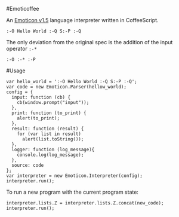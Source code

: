 #Emoticoffee

An [Emoticon v1.5](http://www.teuton.org/~stranger/code/emoticon/manual.php) language interpreter written in CoffeeScript.

    :-O Hello World :-Q S:-P :-Q
  
The only deviation from the original spec is the addition of the input operator `:-*`

    :-O :-* :-P
  

#Usage

    var hello_world = ':-O Hello World :-Q S:-P :-Q';
    var code = new Emoticon.Parser(hellow_world);
    config = {
      input: function (cb) {
        cb(window.prompt("input"));
      },
      print: function (to_print) {
        alert(to_print);
      },
      result: function (result) {
        for (var list in result)
          alert(list.toString());
      },
      logger: function (log_message){
        console.log(log_message);
      },
      source: code
    };
    var interpreter = new Emoticon.Interpreter(config);
    interpreter.run();
  
To run a new program with the current program state:
  
    interpreter.lists.Z = interpreter.lists.Z.concat(new_code);
    interpreter.run();
